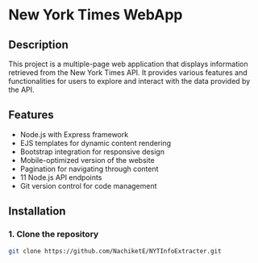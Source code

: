 # New York Times WebApp

## Description

This project is a multiple-page web application that displays information retrieved from the New York Times API. It provides various features and functionalities for users to explore and interact with the data provided by the API.


## Features

- Node.js with Express framework
- EJS templates for dynamic content rendering
- Bootstrap integration for responsive design
- Mobile-optimized version of the website
- Pagination for navigating through content
- 11 Node.js API endpoints
- Git version control for code management

## Installation

### 1. Clone the repository
```bash
git clone https://github.com/NachiketE/NYTInfoExtracter.git

